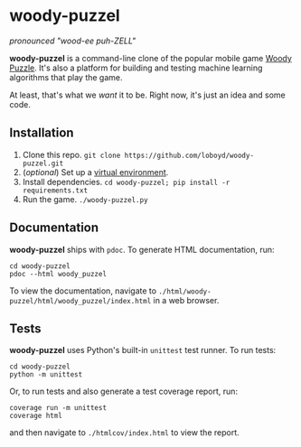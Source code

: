 # woody-puzzel

_pronounced "wood-ee puh-ZELL"_

**woody-puzzel** is a command-line clone of the popular mobile game
[Woody Puzzle][]. It's also a platform for building and testing machine
learning algorithms that play the game.

At least, that's what we *want* it to be. Right now, it's just an idea and some
code.

## Installation

 1. Clone this repo. `git clone https://github.com/loboyd/woody-puzzel.git`
 2. (*optional*) Set up a [virtual environment][].
 3. Install dependencies. `cd woody-puzzel; pip install -r requirements.txt`
 4. Run the game. `./woody-puzzel.py`

## Documentation

**woody-puzzel** ships with `pdoc`. To generate HTML documentation, run:

```
cd woody-puzzel
pdoc --html woody_puzzel
```

To view the documentation, navigate to `./html/woody-puzzel/html/woody_puzzel/index.html`
in a web browser.

## Tests

**woody-puzzel** uses Python's built-in `unittest` test runner. To run tests:

```
cd woody-puzzel
python -m unittest
```

Or, to run tests and also generate a test coverage report, run:

```
coverage run -m unittest
coverage html
```

and then navigate to `./htmlcov/index.html` to view the report.

[Woody Puzzle]: https://www.woodypuzzle.com/
[virtual environment]: https://realpython.com/python-virtual-environments-a-primer/
